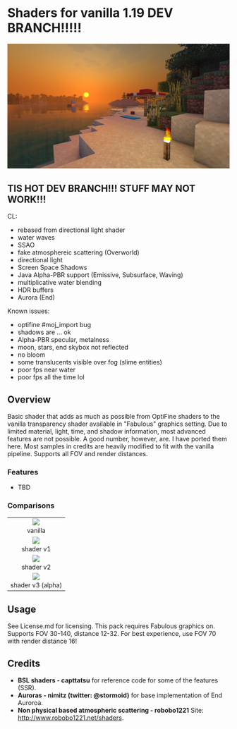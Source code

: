 # Shaders for vanilla 1.19 DEV BRANCH!!!!!
<img src="images/4.png" /> 

## TIS HOT DEV BRANCH!!! STUFF MAY NOT WORK!!!
CL:
- rebased from directional light shader
- water waves
- SSAO
- fake atmosphereic scattering (Overworld)
- directional light
- Screen Space Shadows
- Java Alpha-PBR support (Emissive, Subsurface, Waving)
- multiplicative water blending
- HDR buffers
- Aurora (End)

Known issues:
- optifine #moj_import bug
- shadows are ... ok
- Alpha-PBR specular, metalness
- moon, stars, end skybox not reflected
- no bloom
- some translucents visible over fog (slime entities)
- poor fps near water
- poor fps all the time lol

## Overview
Basic shader that adds as much as possible from OptiFine shaders to the vanilla transparency shader available in "Fabulous" graphics setting. Due to limited material, light, time, and shadow information, most advanced features are not possible. A good number, however, are. I have ported them here. Most samples in credits are heavily modified to fit with the vanilla pipeline. Supports all FOV and render distances.

### Features
- TBD

### Comparisons
<div>
    <table style="width:100%">
        <tr>
            <td align="middle">
              <img src="images/0.png"/>
              <figcaption align="middle">vanilla</figcaption>
            </td>
        </tr>
        <tr>
            <td align="middle">
              <img src="images/1.png"/> 
              <figcaption align="middle">shader v1</figcaption>
            </td>
        </tr>
        <tr>
            <td align="middle">
              <img src="images/2.png"/> 
              <figcaption align="middle">shader v2</figcaption>
            </td>
        </tr>
        <tr>
            <td align="middle">
              <img src="images/5.png"/> 
              <figcaption align="middle">shader v3 (alpha)</figcaption>
            </td>
        </tr>
    </table>
</div>

## Usage
See License.md for licensing. This pack requires Fabulous graphics on. Supports FOV 30-140, distance 12-32. For best experience, use FOV 70 with render distance 16!

## Credits
- **BSL shaders - capttatsu** for reference code for some of the features (SSR).
- **Auroras - nimitz (twitter: @stormoid)** for base implementation of End Auroroa.
- **Non physical based atmospheric scattering - robobo1221** Site: http://www.robobo1221.net/shaders.
